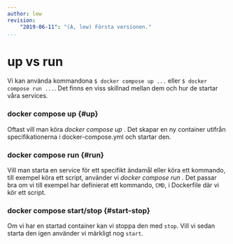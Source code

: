```yaml
---
author: lew
revision:
    "2019-06-11": "(A, lew) Första versionen."
...
```

up vs run
=======================

Vi kan använda kommandona `$ docker compose up ...` eller `$ docker compose run ...`. Det finns en viss skillnad mellan dem och hur de startar våra services.



### docker compose up {#up}

Oftast vill man köra *docker compose up <service>*. Det skapar en ny container utifrån specifikationerna i docker-compose.yml och startar den.



### docker compose run {#run}

Vill man starta en service för ett specifikt ändamål eller köra ett kommando, till exempel köra ett script, använder vi *docker compose run <service>*. Det passar bra om vi till exempel har definierat ett kommando, `CMD`, i Dockerfile där vi kör ett script.



### docker compose start/stop {#start-stop}

Om vi har en startad container kan vi stoppa den med `stop`. Vill vi sedan starta den igen använder vi märkligt nog `start`.
